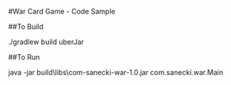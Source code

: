#War Card Game - Code Sample

##To Build

./gradlew build uberJar

##To Run

java -jar build\libs\com-sanecki-war-1.0.jar com.sanecki.war.Main



